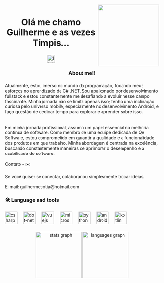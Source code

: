 <br clear="both">

<img align="right" height="200" src="https://i.gifer.com/embedded/download/LGXL.gif"  />

###

<h1 align="center">Olá me chamo Guilherme e as vezes Timpis...</h1>

###

<div align="center">
  <a href="https://www.linkedin.com/in/guilhermetimpis/" target="_blank">
    <img src="https://img.shields.io/static/v1?message=LinkedIn&logo=linkedin&label=&color=0077B5&logoColor=white&labelColor=&style=for-the-badge" height="25" alt="linkedin logo"  />
  </a>
</div>

###

<h3 align="center">About me!!</h3>

###

<p align="left">Atualmente, estou imerso no mundo da programação, focando meus esforços no aprendizado de C# .NET. Sou apaixonado por desenvolvimento fullstack e estou constantemente me desafiando a evoluir nesse campo fascinante. Minha jornada não se limita apenas isso; tenho uma inclinação curiosa pelo universo mobile, especialmente no desenvolvimento Android, e faço questão de dedicar tempo para explorar e aprender sobre isso.<br><br><br>Em minha jornada profissional, assumo um papel essencial na melhoria contínua de software. Como membro de uma equipe dedicada de QA Software, estou comprometido em garantir a qualidade e a funcionalidade dos produtos em que trabalho. Minha abordagem é centrada na excelência, buscando constantemente maneiras de aprimorar o desempenho e a usabilidade do software.<br><br>Contato - ✉️<br><br>Se você quiser se conectar, colaborar ou simplesmente trocar ideias.<br><br>E-mail: guilhermecotia@hotmail.com</p>

###

<h3 align="left">🛠 Language and tools</h3>

###

<div align="left">
  <img src="https://cdn.jsdelivr.net/gh/devicons/devicon/icons/csharp/csharp-original.svg" height="40" alt="csharp logo"  />
  <img width="12" />
  <img src="https://cdn.jsdelivr.net/gh/devicons/devicon/icons/dot-net/dot-net-plain-wordmark.svg" height="40" alt="dot-net logo"  />
  <img width="12" />
  <img src="https://cdn.jsdelivr.net/gh/devicons/devicon/icons/vuejs/vuejs-original.svg" height="40" alt="vuejs logo"  />
  <img width="12" />
  <img src="https://cdn.jsdelivr.net/gh/devicons/devicon/icons/microsoftsqlserver/microsoftsqlserver-plain.svg" height="40" alt="microsoftsqlserver logo"  />
  <img width="12" />
  <img src="https://cdn.jsdelivr.net/gh/devicons/devicon/icons/python/python-original.svg" height="40" alt="python logo"  />
  <img width="12" />
  <img src="https://cdn.jsdelivr.net/gh/devicons/devicon/icons/android/android-original.svg" height="40" alt="android logo"  />
  <img width="12" />
  <img src="https://cdn.jsdelivr.net/gh/devicons/devicon/icons/kotlin/kotlin-original.svg" height="40" alt="kotlin logo"  />
</div>

###

<div align="center">
  <img src="https://github-readme-stats.vercel.app/api?username=timpis&hide_title=false&hide_rank=false&show_icons=true&include_all_commits=true&count_private=true&disable_animations=false&theme=dark&locale=en&hide_border=false&order=1" height="150" alt="stats graph"  />
  <img src="https://github-readme-stats.vercel.app/api/top-langs?username=timpis&locale=en&hide_title=false&layout=compact&card_width=320&langs_count=5&theme=dark&hide_border=false&order=2" height="150" alt="languages graph"  />
</div>

###
